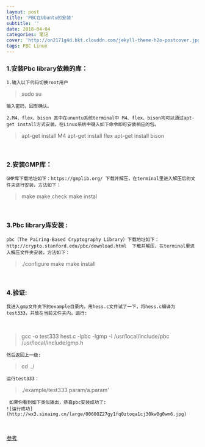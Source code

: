 ```yaml
---
layout: post
title: 'PBC在Ubuntu的安装'
subtitle: ''
date: 2018-04-04
categories: 笔记
cover: 'http://on2171g4d.bkt.clouddn.com/jekyll-theme-h2o-postcover.jpg'
tags: PBC Linux
---
```



### 1.安装Pbc library依赖的库：

	1.输入以下代码切换root用户

> sudo su

    输入密码，回车确认。
    
    2.M4、flex、bison 其中在ununtu系统terminal中 M4、flex、bison均可以通过apt-get install方式安装。在Linux系统中键入如下命令即可安装相应的包。

> apt-get install M4
    apt-get install flex
    apt-get install bison


​    


### 2.安装GMP库：

	GMP库下载地址如下：https://gmplib.org/ 下载并解压，在terminal里进入解压后的文件夹进行安装，方法如下：

>  make
>     make check
>     make instal

​    


### 3.Pbc library库安装 :

	pbc（The Pairing-Based Cryptography Library）下载地址如下：http://crypto.stanford.edu/pbc/download.html	下载并解压，在terminal里进入解压文件夹安装，方法如下：

>  ./configure 
>     make
>     make install

​    


### 4.验证:

	我进入gmp文件夹下的example目录内，用hess.c文件试了一下，将hess.c编译为test333，并放在当前文件夹内，运行:

​    

> gcc -o test333 hest.c -lpbc -lgmp -I /usr/local/include/pbc
> /usr/local/include/gmp.h


   	然后返回上一级: 


> cd ../


   	运行test333： 
   >  ./example/test333 param/a.param'


  	 如果你看到如下类似输出，恭喜pbc安装成功了:
    ![运行成功](http://wx3.sinaimg.cn/large/0060OZ27gy1fq0ztoqa1cj30kw0g0wm6.jpg)
   	

   

​    



 [参考](http://shield-sky.github.io/2016/04/10/pbc-library-on-ubuntu/)

